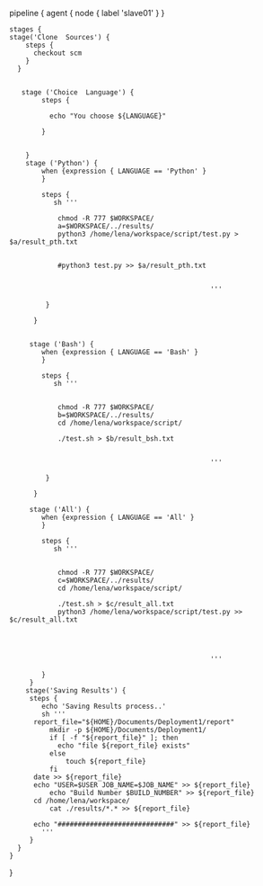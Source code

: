 pipeline {
   agent { node { label 'slave01' } }
    
    
    stages {
    stage('Clone  Sources') {
        steps {
          checkout scm
        } 
      }
        
        
       stage ('Choice  Language') {
            steps {
            
              echo "You choose ${LANGUAGE}"
            
            }   
        
      
        }
        stage ('Python') {
            when {expression { LANGUAGE == 'Python' }
            }
        
            steps {
               sh '''
               
                chmod -R 777 $WORKSPACE/
                a=$WORKSPACE/../results/
                python3 /home/lena/workspace/script/test.py > $a/result_pth.txt
               
               
                #python3 test.py >> $a/result_pth.txt
                    
                           
                                                      '''
                
             }
                
          }
          
        
         stage ('Bash') {
            when {expression { LANGUAGE == 'Bash' }
            }
        
            steps {
               sh '''
               
                
                chmod -R 777 $WORKSPACE/
                b=$WORKSPACE/../results/
                cd /home/lena/workspace/script/
               
                ./test.sh > $b/result_bsh.txt
                    
                           
                                                      '''
                
             }
                
          } 
          
         stage ('All') {
            when {expression { LANGUAGE == 'All' }
            }
        
            steps {
               sh '''
               
                
                chmod -R 777 $WORKSPACE/
                c=$WORKSPACE/../results/
                cd /home/lena/workspace/script/
               
                ./test.sh > $c/result_all.txt
                python3 /home/lena/workspace/script/test.py >> $c/result_all.txt
                    
        
                        
            
                                                      '''
                                                      
            }
         }    
        stage('Saving Results') {
         steps {
            echo 'Saving Results process..'
            sh '''
	      report_file="${HOME}/Documents/Deployment1/report"
              mkdir -p ${HOME}/Documents/Deployment1/              
              if [ -f "${report_file}" ]; then
                echo "file ${report_file} exists"
              else
	              touch ${report_file}
              fi
	      date >> ${report_file}
	      echo "USER=$USER JOB_NAME=$JOB_NAME" >> ${report_file}
              echo "Build Number $BUILD_NUMBER" >> ${report_file}
	      cd /home/lena/workspace/
              cat ./results/*.* >> ${report_file}

	      echo "#############################" >> ${report_file}
            '''
         }
      }                                              
    }
}


